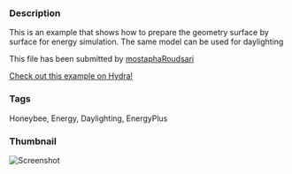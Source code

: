 ### Description 
This is an example that shows how to prepare the geometry surface by surface for energy simulation. The same model can be used for daylighting

This file has been submitted by [mostaphaRoudsari](https://github.com/mostaphaRoudsari)

[Check out this example on Hydra!](http://hydrashare.github.io/hydra/viewer?owner=mostaphaRoudsari&fork=hydra_1&id=Surface_by_surface_geometry_preparation_for_energy_simulation_I)
### Tags 
Honeybee, Energy, Daylighting, EnergyPlus
### Thumbnail 
![Screenshot](https://raw.githubusercontent.com/mostaphaRoudsari/hydra/master/Surface_by_surface_geometry_preparation_for_energy_simulation_I/thumbnail.png)
